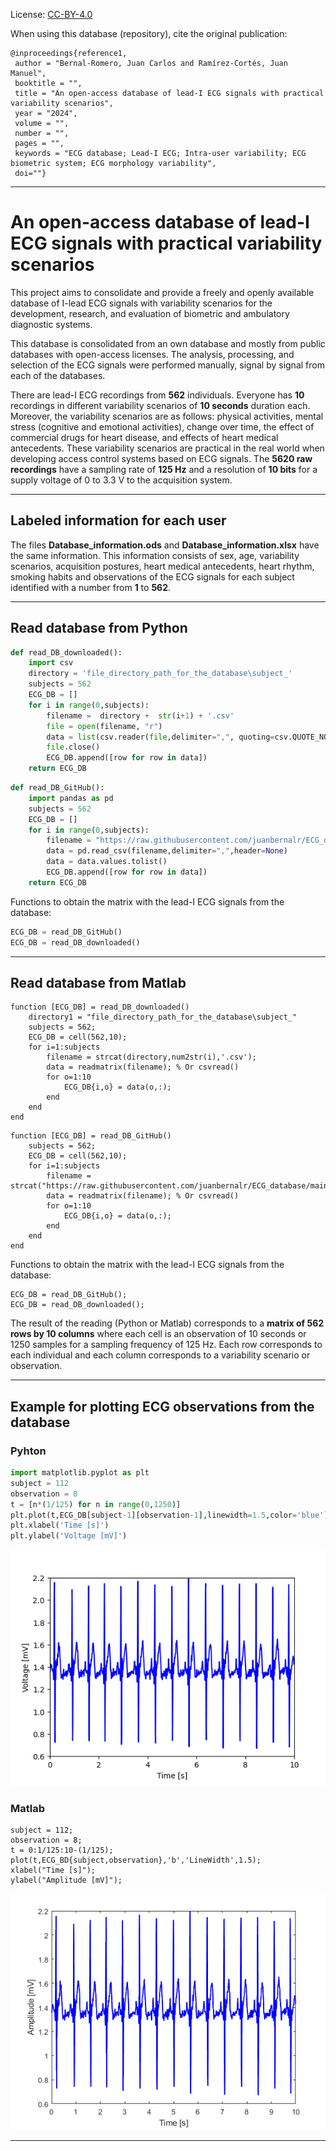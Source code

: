 License: [CC-BY-4.0](https://creativecommons.org/licenses/by/4.0/ "CC-BY-4.0")

When using this database (repository), cite the original publication:
```
@inproceedings{reference1,
 author = "Bernal-Romero, Juan Carlos and Ramírez-Cortés, Juan Manuel",
 booktitle = "", 
 title = "An open-access database of lead-I ECG signals with practical variability scenarios", 
 year = "2024",
 volume = "",
 number = "",
 pages = "",
 keywords = "ECG database; Lead-I ECG; Intra-user variability; ECG biometric system; ECG morphology variability",
 doi=""}
```

------------
# **An open-access database of lead-I ECG signals with practical variability scenarios**

This project aims to consolidate and provide a freely and openly available database of I-lead ECG signals with variability scenarios for the development, research, and evaluation of biometric and ambulatory diagnostic systems.

This database is consolidated from an own database and mostly from public databases with open-access licenses. The analysis, processing, and selection of the ECG signals were performed manually, signal by signal from each of the databases.

There are lead-I ECG recordings from **562** individuals. Everyone has **10** recordings in different variability scenarios of **10 seconds** duration each. Moreover, the variability scenarios are as follows: physical activities, mental stress (cognitive and emotional activities), change over time, the effect of commercial drugs for heart disease, and effects of heart medical antecedents. These variability scenarios are practical in the real world when developing access control systems based on ECG signals.
The **5620 raw recordings** have a sampling rate of **125 Hz** and a resolution of **10 bits** for a supply voltage of 0 to 3.3 V to the acquisition system.

------------
## Labeled information for each user

The files **Database_information.ods** and **Database_information.xlsx** have the same information. This information consists of sex, age, variability scenarios, acquisition postures, heart medical antecedents, heart rhythm, smoking habits and observations of the ECG signals for each subject identified with a number from **1** to **562**.

------------
## Read database from Python

```python
def read_DB_downloaded():
    import csv
    directory = 'file_directory_path_for_the_database\subject_'
    subjects = 562
    ECG_DB = []
    for i in range(0,subjects):
        filename =  directory +  str(i+1) + '.csv'
        file = open(filename, "r")
        data = list(csv.reader(file,delimiter=",", quoting=csv.QUOTE_NONNUMERIC))
        file.close()
        ECG_DB.append([row for row in data])
    return ECG_DB
```
```python
def read_DB_GitHub():
    import pandas as pd
    subjects = 562
    ECG_DB = []
    for i in range(0,subjects):
        filename = "https://raw.githubusercontent.com/juanbernalr/ECG_database/main/data_ECG/subject_" + str(i+1) + ".csv"
        data = pd.read_csv(filename,delimiter=",",header=None)
        data = data.values.tolist()
        ECG_DB.append([row for row in data])
    return ECG_DB
```
Functions to obtain the matrix with the lead-I ECG signals from the database:

```python
ECG_DB = read_DB_GitHub()  
ECG_DB = read_DB_downloaded()
```

------------
## Read database from Matlab

```
function [ECG_DB] = read_DB_downloaded()
    directory1 = "file_directory_path_for_the_database\subject_"
    subjects = 562;
    ECG_DB = cell(562,10);
    for i=1:subjects
        filename = strcat(directory,num2str(i),'.csv');
        data = readmatrix(filename); % Or csvread()
        for o=1:10
            ECG_DB{i,o} = data(o,:);
        end
    end
end
```

```
function [ECG_DB] = read_DB_GitHub()   
    subjects = 562;
    ECG_DB = cell(562,10);
    for i=1:subjects
        filename = strcat("https://raw.githubusercontent.com/juanbernalr/ECG_database/main/data_ECG/subject_",num2str(i),'.csv');
        data = readmatrix(filename); % Or csvread()
        for o=1:10
            ECG_DB{i,o} = data(o,:);
        end
    end
end
```

Functions to obtain the matrix with the lead-I ECG signals from the database:

```
ECG_DB = read_DB_GitHub();
ECG_DB = read_DB_downloaded();
```
The result of the reading (Python or Matlab) corresponds to a **matrix of 562 rows by 10 columns** where each cell is an observation of 10 seconds or 1250 samples for a sampling frequency of 125 Hz. Each row corresponds to each individual and each column corresponds to a variability scenario or observation.

------------

## Example for plotting ECG observations from the database
### Pyhton
```python
import matplotlib.pyplot as plt
subject = 112
observation = 8
t = [n*(1/125) for n in range(0,1250)]  
plt.plot(t,ECG_DB[subject-1][observation-1],linewidth=1.5,color='blue')
plt.xlabel('Time [s]')
plt.ylabel('Voltage [mV]')
```

![](https://raw.githubusercontent.com/juanbernalr/ECG_database/main/Images/Python.png)

### Matlab
```
subject = 112;
observation = 8;
t = 0:1/125:10-(1/125);
plot(t,ECG_BD{subject,observation},'b','LineWidth',1.5);
xlabel("Time [s]");
ylabel("Amplitude [mV]");
```
![](https://raw.githubusercontent.com/juanbernalr/ECG_database/main/Images/Matlab.png)

------------
